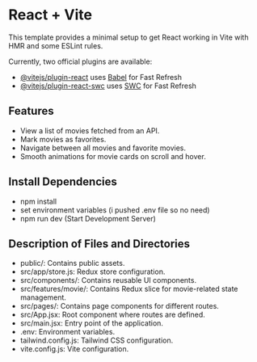 # React + Vite

This template provides a minimal setup to get React working in Vite with HMR and some ESLint rules.

Currently, two official plugins are available:

- [@vitejs/plugin-react](https://github.com/vitejs/vite-plugin-react/blob/main/packages/plugin-react/README.md) uses [Babel](https://babeljs.io/) for Fast Refresh
- [@vitejs/plugin-react-swc](https://github.com/vitejs/vite-plugin-react-swc) uses [SWC](https://swc.rs/) for Fast Refresh

## Features

- View a list of movies fetched from an API.
- Mark movies as favorites.
- Navigate between all movies and favorite movies.
- Smooth animations for movie cards on scroll and hover.

## Install Dependencies
- npm install 
- set environment variables (i pushed .env file so no need)
- npm run dev (Start Development Server)

## Description of Files and Directories
- public/: Contains public assets.
- src/app/store.js: Redux store configuration.
- src/components/: Contains reusable UI components.
 - src/features/movie/: Contains Redux slice for movie-related state management.
- src/pages/: Contains page components for different routes.
- src/App.jsx: Root component where routes are defined.
- src/main.jsx: Entry point of the application.
- .env: Environment variables.
- tailwind.config.js: Tailwind CSS configuration.
- vite.config.js: Vite configuration.

